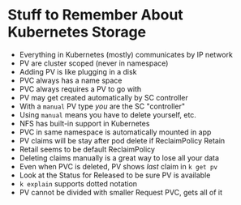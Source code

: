# Stuff to Remember About Kubernetes Storage

* Everything in Kubernetes (mostly) communicates by IP network
* PV are cluster scoped (never in namespace)
* Adding PV is like plugging in a disk
* PVC always has a name space
* PVC always requires a PV to go with
* PV may get created automatically by SC controller
* With a `manual` PV type *you* are the SC "controller"
* Using `manual` means you have to delete yourself, etc.
* NFS has built-in support in Kubernetes
* PVC in same namespace is automatically mounted in app
* PV claims will be stay after pod delete if ReclaimPolicy Retain
* Retail seems to be default ReclaimPolicy
* Deleting claims manually is a great way to lose all your data
* Even when PVC is deleted, PV shows *last* claim in `k get pv`
* Look at the Status for Released to be sure PV is available
* `k explain` supports dotted notation
* PV cannot be divided with smaller Request PVC, gets all of it
